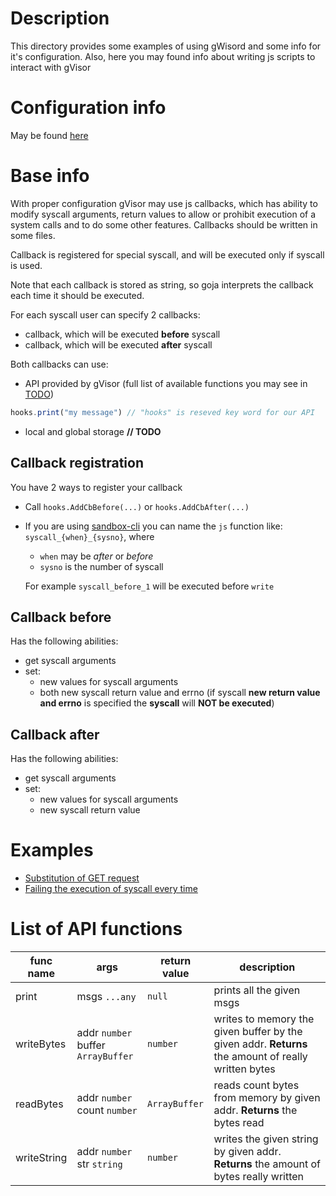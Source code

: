 # Description

This directory provides some examples of using gWisord and some info for it's configuration. 
Also, here you may found info about writing js scripts to interact with gVisor  

# Configuration info

May be found [here](configuration/README.md)

# Base info

With proper configuration gVisor may use js callbacks, which has ability to modify syscall arguments, return values
to allow or prohibit execution of a system calls and to do some other features. 
Callbacks should be written in some files.

Callback is registered for special syscall, and will be executed only if syscall is used.

Note that each callback is stored as string, so goja interprets the callback each time it should be executed.

For each syscall user can specify 2 callbacks:
- callback, which will be executed **before** syscall
- callback, which will be executed **after** syscall

Both callbacks can use:
- API provided by gVisor (full list of available functions you may see in [TODO]())
```js
hooks.print("my message") // "hooks" is reseved key word for our API
```
- local and global storage **// TODO**

## Callback registration
You have 2 ways to register your callback
- Call `hooks.AddCbBefore(...)` or `hooks.AddCbAfter(...)`
- If you are using [sandbox-cli](https://github.com/Sandbox-gVisor/sandbox-cli) you can name the `js` function like: `syscall_{when}_{sysno}`, where
  - `when` may be _after_ or _before_
  - `sysno` is the number of syscall
  
  For example `syscall_before_1` will be executed before `write`


## Callback before
Has the following abilities:
- get syscall arguments
- set:
  - new values for syscall arguments
  - both new syscall return value and errno (if syscall **new return value and errno** is specified the **syscall** will **NOT be executed**)

## Callback after
Has the following abilities:
- get syscall arguments
- set:
    - new values for syscall arguments
    - new syscall return value 

# Examples
- [Substitution of GET request](./netSender/README.md)
- [Failing the execution of syscall every time](allAddressesAlreadyInUse/README.md)

# List of API functions

| func name   | args                                    | return value  | description                                                                                         |
|-------------|-----------------------------------------|---------------|-----------------------------------------------------------------------------------------------------|
| print       | msgs `...any`                           | `null`        | prints all the given msgs                                                                           |
| writeBytes  | addr `number`<br/> buffer `ArrayBuffer` | `number`      | writes to memory the given buffer by the given addr. **Returns** the amount of really written bytes |
| readBytes   | addr `number`<br/> count `number`       | `ArrayBuffer` | reads count bytes from memory by given addr. **Returns** the bytes read                             |
| writeString | addr `number`<br/> str `string`         | `number`      | writes the given string by given addr. **Returns** the amount of bytes really written               |

